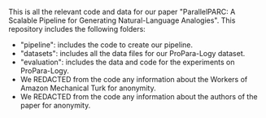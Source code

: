 This is all the relevant code and data for our paper "ParallelPARC: A Scalable Pipeline for Generating Natural-Language Analogies".
This repository includes the following folders: <br>
* "pipeline": includes the code to create our pipeline. <br>
* "datasets": includes all the data files for our ProPara-Logy dataset. <br>
* "evaluation": includes the data and code for the experiments on ProPara-Logy. <br>
* We REDACTED from the code any information about the Workers of Amazon Mechanical Turk for anonymity. <br>
* We REDACTED from the code any information about the authors of the paper for anonymity. <br>

